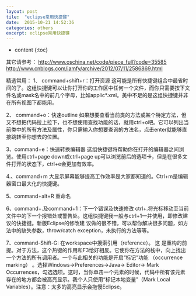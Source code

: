 ```yaml
---
layout: post
tile:  "eclipse常用快捷键"
date:  2015-10-21 14:52:36
categories: others 
excerpt: eclipse常用快捷键
---
```


* content
{:toc}




其它请参考：
http://www.oschina.net/code/piece_full?code=35585
http://www.cnblogs.com/iamfy/archive/2012/07/11/2586869.html


精选常用：
1、   command+shift+r：打开资源
这可能是所有快捷键组合中最省时间的了。这组快捷键可以让你打开你的工作区中任何一个文件，而你只需要按下文件名或mask名中的前几个字母，比如applic*.xml。美中不足的是这组快捷键并非在所有视图下都能用。 

2、  command+o：快速outline
    如果想要查看当前类的方法或某个特定方法，但又不想把代码拉上拉下，也不想使用查找功能的话，就用ctrl+o吧。它可以列出当前类中的所有方法及属性，你只需输入你想要查询的方法名，点击enter就能够直接跳转至你想去的位置。

3、command+e：快速转换编辑器
这组快捷键将帮助你在打开的编辑器之间浏览。使用ctrl+page down或ctrl+page up可以浏览前后的选项卡，但是在很多文件打开的状态下，ctrl+e会更加有效率。

 4.、command+m
   大显示屏幕能够提高工作效率是大家都知道的。Ctrl+m是编辑器窗口最大化的快捷键。

5、command+alt+R
  重命名

6、command+.及command+1：下一个错误及快速修改
ctrl+.将光标移动至当前文件中的下一个报错处或警告处。这组快捷键我一般与ctrl+1一并使用，即修改建议的快捷键。新版Eclipse的修改建 议做的很不错，可以帮你解决很多问题，如方法中的缺失参数，throw/catch exception，未执行的方法等等。

7、command-Shift-G:  在workspace中搜索引用（reference）。
这 是重构的前提。对于方法，这个热键的作用和F3恰好相反。它使你在方法的栈中，向上找出一个方法的所有调用者。一个与此相关的功能是开启“标记”功能 （occurrence marking） 。选择Windows->Preferences->Java-> Editor-> Mark Occurrences，勾选选项。这时，当你单击一个元素的时候，代码中所有该元素存在的地方都会被高亮显示。我个人只使用“标记本地变量”（Mark Local Variables）。注意：太多的高亮显示会拖慢Eclipse。
